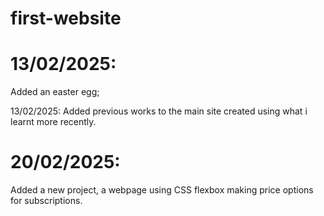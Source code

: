 # first-website

# 13/02/2025:
Added an easter egg;

13/02/2025:
Added previous works to the main site created using what i learnt more recently.

# 20/02/2025:

Added a new project, a webpage using CSS flexbox making price options for subscriptions.
